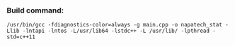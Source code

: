 ### Build command:
`/usr/bin/gcc -fdiagnostics-color=always -g main.cpp -o napatech_stat -Llib -lntapi -lntos -L/usr/lib64 -lstdc++ -L /usr/lib/ -lpthread -std=c++11`
